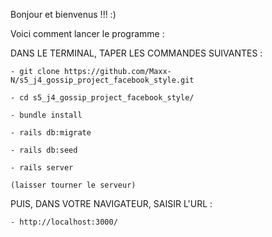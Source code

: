 Bonjour et bienvenus !!! :) 

Voici comment lancer le programme : 

  DANS LE TERMINAL, TAPER LES COMMANDES SUIVANTES : 

    - git clone https://github.com/Maxx-N/s5_j4_gossip_project_facebook_style.git

    - cd s5_j4_gossip_project_facebook_style/

    - bundle install

    - rails db:migrate

    - rails db:seed

    - rails server
    
    (laisser tourner le serveur)

  PUIS, DANS VOTRE NAVIGATEUR, SAISIR L'URL : 

    - http://localhost:3000/


  